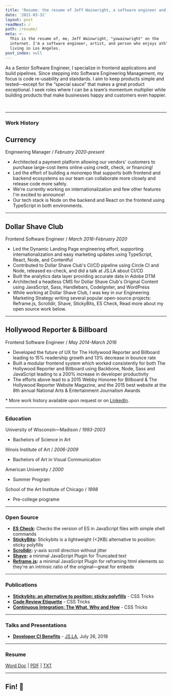 ```yaml
---
title: 'Resume: the resume of Jeff Wainwright, a software engineer and surfer in Los Angeles'
date: '2021-03-31'
layout: post
readNext: /
path: /resume/
meta: >-
  This is the resume of, me, Jeff Wainwright, "yowainwright" on the
  internet. I'm a software engineer, artist, and person who enjoys athletics,
  living in Los Angeles.
post_index: null
---
```


As a Senior Software Engineer, I specialize in frontend applications and build pipelines. Since stepping into Software Engineering Management, my focus is code re-usability and standards. I aim to keep products simple and tested—except for the “special sauce” that makes a great product exceptional. I seek roles where I can be a team’s momentum multiplier while building products that make businesses happy and customers even happier.

<br>

---

### Work History

## Currency

Engineering Manager / _February 2020-present_

- Architected a payment platform allowing our vendors' customers to purchase large-cost items online using credit, check, or financing! 
- Led the effort of building a monorepo that supports both frontend and backend ecosystems so our team can collaborate more closely and release code more safely.
- We're currently working on internationalization and few other features I'm excited to announce! 
- Our tech stack is Node on the backend and React on the frontend using TypeScript in both environments.

---

## Dollar Shave Club

Frontend Software Engineer / _March 2016-February 2020_

- Led the Dynamic Landing Page engineering effort, supporting internationalization and easy marketing updates using TypeScript, React, Node, and Contentful
- Contributed to Dollar Shave Club's CI/CD pipeline using Circle CI and Node, released es-check, and did a talk at JS.LA about CI/CD 
- Built the analytics data layer providing accurate data in Adobe DTM
- Architected a headless CMS for Dollar Shave Club's Original Content using JavaScript, Sass, Handlebars, CodeIgniter, and WordPress
- While working at Dollar Shave Club, I was key in our Engineering Marketing Strategy writing several popular open-source projects: Reframe.js, Scrolldir, Shave, StickyBits, ES Check, Read more about my open source work below. 

---

## Hollywood Reporter & Billboard

Frontend Software Engineer / _May 2014-March 2016_

- Developed the future of UX for The Hollywood Reporter and Billboard leading to 15% readership growth and 13% decrease in bounce rate
- Built a modular frontend system which worked consistently for both The Hollywood Reporter and Billboard using Backbone, Node, Sass and JavaScript leading to a 200% increase in developer productivity
- The efforts above lead to a 2015 Webby Honoree for Billboard & The Hollywood Reporter Website Magazine, and the 2015 best website at the 8th annual National Arts & Entertainment Journalism Awards

\* More work history available upon request or on [LinkedIn](https://www.linkedin.com/in/jeffrywainwright/). 

---

### Education

University of Wisconsin—Madison / _1993-2003_
- Bachelors of Science in Art

Illinois Institute of Art / _2006-2009_
- Bachelors of Art in Visual Communication

American University / _2000_
- Summer Program

School of the Art Institute of Chicago / _1998_
- Pre-college programe

---

### Open Source

- **[ES Check](https://github.com/dollarshaveclub/es-check):** Checks the version of ES in JavaScript files with simple shell commands
- **[StickyBits](https://github.com/dollarshaveclub/stickybits):** Stickybits is a lightweight (<2KB) alternative to position: sticky polyfills
- **[Scrolldir](https://github.com/dollarshaveclub/scrolldir):** y-axis scroll direction without jitter
- **[Shave](https://github.com/dollarshaveclub/shave):** a minimal JavaScript Plugin for Truncated text
- **[Reframe.js](https://github.com/dollarshaveclub/reframe.js):** a minimal JavaScript Plugin for reframing html elements so they're an intrinsic ratio of the original—great for embeds

---

### Publications

- **[Stickybits: an alternative to position: sticky polyfills](https://css-tricks.com/stickybits-alternative-position-sticky-polyfills/)** - CSS Tricks
- **[Code Review Etiquette](https://css-tricks.com/code-review-etiquette/)** - CSS Tricks
- **[Continuous Integration: The What, Why and How](https://css-tricks.com/continuous-integration-the-what-why-and-how/)** - CSS Tricks

---

### Talks and Presentations

- **[Developer CI Benefits](https://github.com/yowainwright/developer-ci-benefits)** - [JS.LA](https://js.la/), July 26, 2018

---

### Resume

[Word Doc](/files/jeffry-wainwright-resume-03-30-21.docx) | [PDF](/files/jeffry-wainwright-resume-03-30-21.pdf) | [TXT](/files/jeffry-wainwright-04-01-21.txt)

---
## Fin! 
